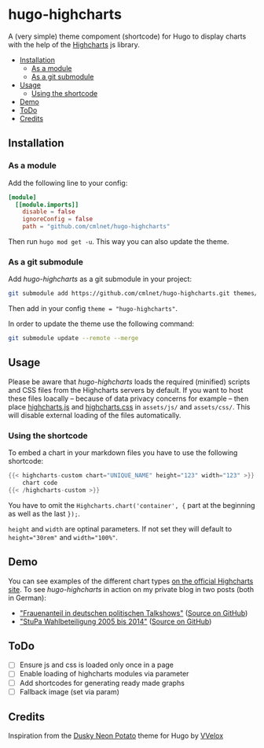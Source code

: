 # hugo-highcharts

A (very simple) theme compoment (shortcode) for Hugo to display charts with the help of the [Highcharts](https://www.highcharts.com/) js library.

* [Installation](#installation)
  * [As a module](#as-a-module)
  * [As a git submodule](#as-a-git-submodule)
* [Usage](#usage)
  * [Using the shortcode](#using-the-shortcode)
* [Demo](#demo)
* [ToDo](#todo)
* [Credits](#credits)

## Installation

### As a module

Add the following line to your config:

```toml
[module]
  [[module.imports]]
    disable = false
    ignoreConfig = false
    path = "github.com/cmlnet/hugo-highcharts"
```

Then run `hugo mod get -u`.  This way you can also update the theme.

### As a git submodule

Add *hugo-highcharts* as a git submodule in your project:

```bash
git submodule add https://github.com/cmlnet/hugo-highcharts.git themes/hugo-highcharts
```

Then add in your config `theme = "hugo-highcharts"`.

In order to update the theme use the following command: 

```bash
git submodule update --remote --merge
```

## Usage

Please be aware that *hugo-highcharts* loads the required (minified) scripts and CSS files from the Highcharts servers by default.
If you want to host these files loacally – because of data privacy concerns for example – then place [highcharts.js](https://code.highcharts.com/highcharts.js) and [highcharts.css](https://code.highcharts.com/css/highcharts.css) in `assets/js/` and `assets/css/`. This will disable external loading of the files automatically.

### Using the shortcode

To embed a chart in your markdown files you have to use the following shortcode:

```go
{{< highcharts-custom chart="UNIQUE_NAME" height="123" width="123" >}}
    chart code
{{< /highcharts-custom >}}
```

You have to omit the `Highcharts.chart('container', {` part at the beginning as well as the last `});`.

`height` and `width` are optinal parameters. If not set they will default to `height="30rem"` and `width="100%"`.

## Demo

You can see examples of the different chart types [on the official Highcharts site](https://www.highcharts.com/demo). To see *hugo-highcharts* in action on my private blog in two posts (both in German):

* ["Frauenanteil in deutschen politischen Talkshows"](https://www.c-m-l.net/2013/02/05/frauenanteil-in-deutschen-politischen-talkshows/) ([Source on GitHub](https://github.com/cmlnet/c-m-l.net/blob/master/content/posts/2013-02-05-frauenanteil-in-deutschen-politischen-talkshows/index.de.md))
* ["StuPa Wahlbeteiligung 2005 bis 2014"](https://www.c-m-l.net/2014/12/18/stupa-wahlbeteiligung-2005-bis-2014/) ([Source on GitHub](https://github.com/cmlnet/c-m-l.net/tree/master/content/posts/2014-12-18-stupa-wahlbeteiligung-2005-bis-2014))

## ToDo

- [ ] Ensure js and css is loaded only once in a page
- [ ] Enable loading of highcharts modules via parameter
- [ ] Add shortcodes for generating ready made graphs
- [ ] Fallback image (set via param)

## Credits

Inspiration from the [Dusky Neon Potato](https://github.com/VVelox/hugo-dusky-neon-potato) theme for Hugo by [VVelox](https://vvelox.net/)
